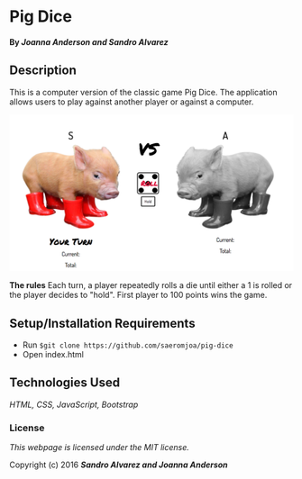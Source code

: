 # Pig Dice

#### By _**Joanna Anderson and Sandro Alvarez**_

## Description

This is a computer version of the classic game Pig Dice. The application allows users to play against another player or against a computer.

<img src="img/screenshot.png">

**The rules**
Each turn, a player repeatedly rolls a die until either a 1 is rolled or the player decides to "hold". First player to 100 points wins the game.

## Setup/Installation Requirements

* Run `$git clone https://github.com/saeromjoa/pig-dice`
* Open index.html

## Technologies Used

_HTML,
CSS,
JavaScript,
Bootstrap_

### License

*This webpage is licensed under the MIT license.*

Copyright (c) 2016 **_Sandro Alvarez and Joanna Anderson_**
